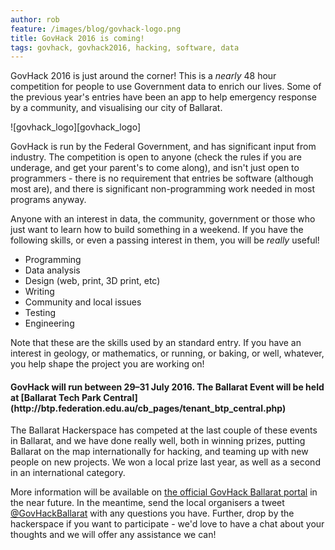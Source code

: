 ```yaml
---
author: rob
feature: /images/blog/govhack-logo.png
title: GovHack 2016 is coming!
tags: govhack, govhack2016, hacking, software, data
---
```


GovHack 2016 is just around the corner! This is a *nearly* 48 hour competition for people to use Government data to enrich our lives.
Some of the previous year's entries have been an app to help emergency response by a community, and visualising our city of Ballarat.

<!--more-->

![govhack_logo][govhack_logo]

GovHack is run by the Federal Government, and has significant input from industry.
The competition is open to anyone (check the rules if you are underage, and get your parent's to come along), and isn't just open to programmers - there is no requirement that entries be software (although most are), and there is significant non-programming work needed in most programs anyway.

Anyone with an interest in data, the community, government or those who just want to learn how to build something in a weekend.
If you have the following skills, or even a passing interest in them, you will be *really* useful!

* Programming
* Data analysis
* Design (web, print, 3D print, etc)
* Writing
* Community and local issues
* Testing
* Engineering

Note that these are the skills used by an standard entry.
If you have an interest in geology, or mathematics, or running, or baking, or well, whatever, you help shape the project you are working on!

<h4>GovHack will run between 29–31 July 2016. The Ballarat Event will be held at [Ballarat Tech Park Central](http://btp.federation.edu.au/cb_pages/tenant_btp_central.php)</h4>

The Ballarat Hackerspace has competed at the last couple of these events in Ballarat, and we have done really well, both in winning prizes, putting Ballarat on the map internationally for hacking, and teaming up with new people on new projects.
We won a local prize last year, as well as a second in an international category.

More information will be available on [the official GovHack Ballarat portal](http://portal.govhack.org/locations/vic/ballarat.html) in the near future.
In the meantime, send the local organisers a tweet [@GovHackBallarat](https://twitter.com/GovHackBallarat) with any questions you have.
Further, drop by the hackerspace if you want to participate - we'd love to have a chat about your thoughts and we will offer any assistance we can!
